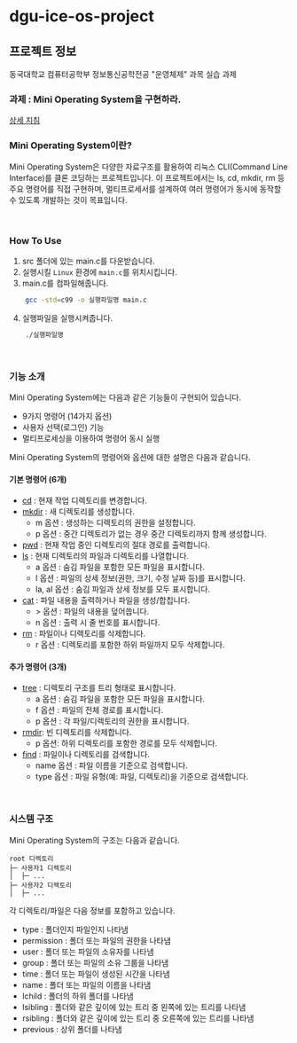 # dgu-ice-os-project

## 프로젝트 정보

동국대학교 컴퓨터공학부 정보통신공학전공
"운영체제" 과목 실습 과제

### 과제 : Mini Operating System을 구현하라. 

[상세 지침](./docs/GuideLine.md)

### Mini Operating System이란?

Mini Operating System은 다양한 자료구조를 활용하여 리눅스 CLI(Command Line Interface)를 클론 코딩하는 프로젝트입니다.
이 프로젝트에서는 ls, cd, mkdir, rm 등 주요 명령어를 직접 구현하며, 멀티프로세서를 설계하여 여러 명령어가 동시에 동작할 수 있도록 개발하는 것이 목표입니다.

<br>

### How To Use

1. src 폴더에 있는 main.c를 다운받습니다.
2. 실행시킬 `Linux` 환경에 `main.c`를 위치시킵니다.
3. main.c를 컴파일해줍니다.
```sh
    gcc -std=c99 -o 실행파일명 main.c
```
4. 실행파일을 실행시켜줍니다.
```sh
    ./실행파일명
```


<br>

### 기능 소개

Mini Operating System에는 다음과 같은 기능들이 구현되어 있습니다.

- 9가지 명령어 (14가지 옵션)
- 사용자 선택(로그인) 기능
- 멀티프로세싱을 이용하여 명령어 동시 실행

Mini Operating System의 명령어와 옵션에 대한 설명은 다음과 같습니다.

#### 기본 명령어 (6개)
- [cd](./docs/cd/README.md) : 현재 작업 디렉토리를 변경합니다.
- [mkdir](./docs/mkdir/README.md) : 새 디렉토리를 생성합니다.
    - m 옵션 : 생성하는 디렉토리의 권한을 설정합니다.
    - p 옵션 : 중간 디렉토리가 없는 경우 중간 디렉토리까지 함께 생성합니다.
- [pwd](./docs/pwd/README.md) : 현재 작업 중인 디렉토리의 절대 경로를 출력합니다.
- [ls](./docs/ls/README.md) : 현재 디렉토리의 파일과 디렉토리를 나열합니다.
    - a 옵션 : 숨김 파일을 포함한 모든 파일을 표시합니다.
    - l 옵션 : 파일의 상세 정보(권한, 크기, 수정 날짜 등)를 표시합니다.
    - la, al 옵션 : 숨김 파일과 상세 정보를 모두 표시합니다.
- [cat](./docs/cat/README.md) : 파일 내용을 출력하거나 파일을 생성/합칩니다.
    - \> 옵션 : 파일의 내용을 덮어씁니다.
    - n 옵션 : 출력 시 줄 번호를 표시합니다.
- [rm](./docs/rm/README.md) : 파일이나 디렉토리를 삭제합니다.
    - r 옵션 : 디렉토리를 포함한 하위 파일까지 모두 삭제합니다.

#### 추가 명령어 (3개)
- [tree](./docs/tree/README.md) : 디렉토리 구조를 트리 형태로 표시합니다.
    - a 옵션 : 숨김 파일을 포함한 모든 파일을 표시합니다.
    - f 옵션 : 파일의 전체 경로를 표시합니다.
    - p 옵션 : 각 파일/디렉토리의 권한을 표시합니다.
- [rmdir](./docs/rmdir/README.md): 빈 디렉토리를 삭제합니다.
    - p 옵션: 하위 디렉토리를 포함한 경로를 모두 삭제합니다.
- [find](./docs/find/README.md) : 파일이나 디렉토리를 검색합니다.
    - name 옵션 : 파일 이름을 기준으로 검색합니다.
    - type 옵션 : 파일 유형(예: 파일, 디렉토리)을 기준으로 검색합니다.

<br>



### 시스템 구조

Mini Operating System의 구조는 다음과 같습니다.

```
root 디렉토리
├─ 사용자1 디렉토리
│  ├─ ...
├─ 사용자2 디렉토리
│  ├─ ...
```

각 디렉토리/파일은 다음 정보를 포함하고 있습니다.

- type : 폴더인지 파일인지 나타냄
- permission : 폴더 또는 파일의 권한을 나타냄
- user : 폴더 또는 파일의 소유자를 나타냄
- group : 폴더 또는 파일의 소유 그룹을 나타냄
- time : 폴더 또는 파일이 생성된 시간을 나타냄
- name : 폴더 또는 파일의 이름을 나타냄
- lchild : 폴더의 하위 폴더를 나타냄
- lsibling : 폴더와 같은 깊이에 있는 트리 중 왼쪽에 있는 트리를 나타냄
- rsibling : 폴더와 같은 깊이에 있는 트리 중 오른쪽에 있는 트리를 나타냄
- previous : 상위 폴더를 나타냄